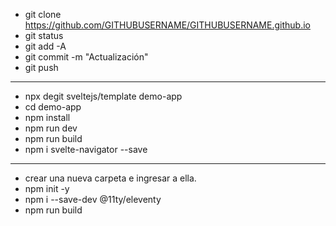 - git clone https://github.com/GITHUBUSERNAME/GITHUBUSERNAME.github.io
- git status
- git add -A
- git commit -m "Actualización"
- git push
---------------------------------------------
- npx degit sveltejs/template demo-app
- cd demo-app
- npm install
- npm run dev
- npm run build
- npm i svelte-navigator --save
---------------------------------------------
- crear una nueva carpeta e ingresar a ella.
- npm init -y
- npm i --save-dev @11ty/eleventy
- npm run build
